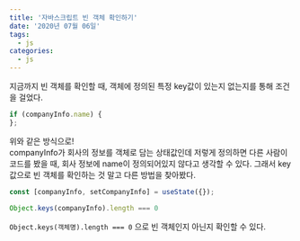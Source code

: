 ```yaml
---
title: '자바스크립트 빈 객체 확인하기'
date: '2020년 07월 06일'
tags:
  - js
categories:
  - js
---
```


지금까지 빈 객체를 확인할 때, 객체에 정의된 특정 key값이 있는지 없는지를 통해 조건을 걸었다.

~~~jsx
if (companyInfo.name) {
};
~~~

위와 같은 방식으로! 
<br />
companyInfo가 회사의 정보를 객체로 담는 상태값인데 저렇게 정의하면 다른 사람이 코드를 봤을 때, 회사 정보에 name이 정의되어있지 않다고 생각할 수 있다. 그래서 key값으로 빈 객체를 확인하는 것 말고 다른 방법을 찾아봤다. 

~~~jsx
const [companyInfo, setCompanyInfo] = useState({});

Object.keys(companyInfo).length === 0

~~~

`Object.keys(객체명).length === 0` 으로 빈 객체인지 아닌지 확인할 수 있다. 

